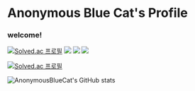 <!---
easter423/easter423 is a ✨ special ✨ repository because its `README.md` (this file) appears on your GitHub profile.
You can click the Preview link to take a look at your changes.
--->
Anonymous Blue Cat's Profile
=========
### welcome!
[![Solved.ac
프로필](http://mazassumnida.wtf/api/mini/generate_badge?boj=easteregg423)](https://solved.ac/easteregg423)
<a href="https://codeforces.com/profile/easteregg423" target="_blank"><img src="https://img.shields.io/badge/Codeforces-1F8ACB?style=flat-square&logo=Codeforces&logoColor=white"/></a>
<a href="https://github.com/easter423" target="_blank"><img src="https://img.shields.io/badge/GitHub-181717?style=flat-square&logo=GitHub&logoColor=white"/></a>
<a href="https://quark-fireplace-c3a.notion.site/0e14e2e92bd94c6db23c8e1e102e0693" target="_blank"><img src="https://img.shields.io/badge/Notion-black?style=flat-square&logo=Notion&logoColor=white"/></a>

[![Solved.ac
프로필](http://mazassumnida.wtf/api/v2/generate_badge?boj=easteregg423)](https://solved.ac/easteregg423)

![AnonymousBlueCat's GitHub stats](https://github-readme-stats.vercel.app/api?username=easter423&show_icons=true&theme=react)
